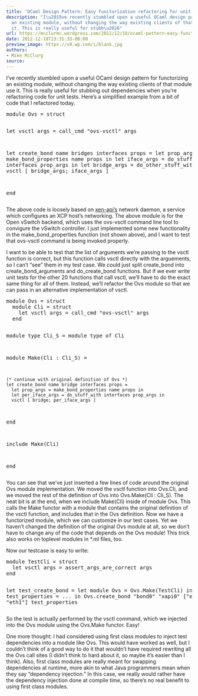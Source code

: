 ```yaml
---
title: 'OCaml Design Pattern: Easy functorization refactoring for unit testing'
description: "I\u2019ve recently stumbled upon a useful OCaml design pattern for functorizing
  an existing module, without changing the way existing clients of that module use
  it. This is really useful for stubb\u2026"
url: https://mcclurmc.wordpress.com/2012/12/18/ocaml-pattern-easy-functor/
date: 2012-12-18T23:31:33-00:00
preview_image: https://s0.wp.com/i/blank.jpg
authors:
- Mike McClurg
source:
---
```


<p>I&rsquo;ve recently stumbled upon a useful OCaml design pattern for functorizing an existing module, without changing the way existing clients of that module use it. This is really useful for stubbing out dependencies when you&rsquo;re refactoring code for unit tests. Here&rsquo;s a simplified example from a bit of code that I refactored today.</p>
<pre class="brush: plain; title: ; notranslate">
module Ovs = struct

  let vsctl args = call_cmd &quot;ovs-vsctl&quot; args

  let create_bond name bridges interfaces props =
    let prop_args = make_bond_properties name props in
    let iface_args = do_stuff_with interfaces prop_args in
    let bridge_args = do_other_stuff_with bridges in
    vsctl [ bridge_args; iface_args ]

end
</pre>
<p>The above code is loosely based on <a href="https://mcclurmc.wordpress.com/feed/github.com/xen-org/xen-api">xen-api&rsquo;s</a> network daemon, a service which configures an XCP host&rsquo;s networking. The above module is for the Open vSwitch backend, which uses the ovs-vsctl command line tool to convigure the vSwitch controller. I just implemented some new functionality in the make_bond_properties function (not shown above), and I want to test that ovs-vsctl command is being invoked properly.</p>
<p>I want to be able to test that the list of arguments we&rsquo;re passing to the vsctl function is correct, but this function calls vsctl directly with the arguements, so I can&rsquo;t &ldquo;see&rdquo; them in my test case. We could just split create_bond into create_bond_arguments and do_create_bond functions. But if we ever write unit tests for the other 20 functions that call vsctl, we&rsquo;ll have to do the exact same thing for all of them. Instead, we&rsquo;ll refactor the Ovs module so that we can pass in an alternative implementation of vsctl.</p>
<pre class="brush: plain; title: ; notranslate">
module Ovs = struct
  module Cli = struct
    let vsctl args = call_cmd &quot;ovs-vsctl&quot; args
  end

  module type Cli_S = module type of Cli

  module Make(Cli : Cli_S) =

    (* continue with original definition of Ovs *)
    let create_bond name bridge interfaces props =
      let prop_args = make_bond_properties name props in
      let per_iface_args = do_stuff_with interfaces prop_args in
      vsctl [ bridge; per_iface_args ]

  end

  include Make(Cli)

end
</pre>
<p>You can see that we&rsquo;ve just inserted a few lines of code around the original Ovs module implementation. We moved the vsctl function into Ovs.Cli, and we moved the rest of the definition of Ovs into Ovs.Make(Cli : Cli_S). The neat bit is at the end, when we include Make(Cli) inside of module Ovs. This calls the Make functor with a module that contains the original definition of the vsctl function, and includes that in the Ovs definition. Now we have a functorized module, which we can customize in our test cases. Yet we haven&rsquo;t changed the definition of the original Ovs module at all, so we don&rsquo;t have to change any of the code that depends on the Ovs module! This trick also works on toplevel modules in *.ml files, too.</p>
<p>Now our testcase is easy to write:</p>
<pre class="brush: plain; title: ; notranslate">
module TestCli = struct
  let vsctl args = assert_args_are_correct args
end

let test_create_bond =
  let module Ovs = Ovs.Make(TestCli) in
  let test_properties = ... in
  Ovs.create_bond &quot;bond0&quot; &quot;xapi0&quot; [&quot;eth0&quot;; &quot;eth1&quot;] test_properties
</pre>
<p>So the test is actually performed by the vsctl command, which we injected into the Ovs module using the Ovs.Make functor. Easy!</p>
<p>One more thought: I had considered using first class modules to inject test dependencies into a module like Ovs. This would have worked as well, but I couldn&rsquo;t think of a good way to do it that wouldn&rsquo;t have required rewriting all the Ovs call sites (I didn&rsquo;t think to hard about it, so maybe it&rsquo;s easier than I think). Also, first class modules are really meant for swapping dependencies at runtime, more akin to what Java programmers mean when they say &ldquo;dependency injection.&rdquo; In this case, we really would rather have the dependency injection done at compile time, so there&rsquo;s no real benefit to using first class modules.</p>

